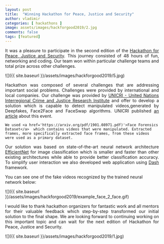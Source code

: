 ```yaml
---
layout: post
title:  "Winning Hackathon for Peace, Justice and Security"
author: vladimir
categories: [ hackathons ]
image: assets/images/hackforgood2019/2.jpg
comments: false
tags: [featured]
---
```


<p align="justify">
    It was a pleasure to participate in the second edition of the <a href='https://www.hackathonforgood.org/'>Hackathon for Peace, Justice and Security</a>. This journey consisted of 48 hours of fun, networking and coding. Our team won within particular challenge teams and total prize across other challenges.
</p>

![]({{ site.baseurl }}/assets/images/hackforgood2019/5.jpg)


<p align="justify">
    Hackathon was composed of several challenges that are addressing important social problems. Challenges were provided by international and local companies. Our challenge was provided by <a href="http://www.unicri.it/">UNICRI - United Nations Interregional Crime and Justice Research Institute</a> and offer to develop a solution which is capable to detect manipulated videos,generated by Deepfakes, Face2Face and FaceSwap algorithms. UNICRI published <a href="http://www.unicri.it/news/article/Video_Manipulation_Hackathon">an article</a> about this event.
    
    We used <a href='https://arxiv.org/pdf/1901.08971.pdf)'>Face Forensics Dataset</a>  which contains videos that were manipulated. Extracted frames, more specifically extracted face frames, from these videos were used as a primary dataset. 

    
</p>

<p align="justify">
    Our solution was based on state-of-the-art neural network architecture <a href="https://arxiv.org/pdf/1905.11946.pdf">EfficientNet</a> for image classification which is smaller and faster than other existing architectures while able to provide better classification accuracy. To simplify user interaction we also developed web application using <a href="https://plot.ly/dash">Dash</a> framework. 
</p>

You can see one of the fake videos recognized by the trained neural network below: 

![]({{ site.baseurl }}/assets/images/hackforgood2019/example_face_2_face.gif)

<p align="justify">
    I would like to thank hackathon organizers for fantastic work and all mentors for their valuable feedback which step-by-step transformed our initial solution to the final shape. We are looking forward to continuing working on this important topic and can wait for the next edition of Hackathon for Peace, Justice and Security.
</p>


![]({{ site.baseurl }}/assets/images/hackforgood2019/1.jpg)


